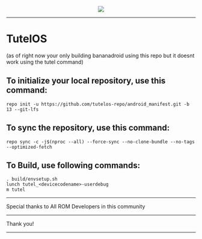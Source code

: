 <p align="center">
<img src="https://media.discordapp.net/attachments/1102775142108647424/1103331738660384930/Frame_1.png" > 
</p>

--------------------------------------------------------------------------------------------------------
TutelOS
====================
(as of right now your only building bananadroid using this repo but it doesnt work using the tutel command)

To initialize your local repository, use this command:
-----------------------------------------------------

    repo init -u https://github.com/tutelos-repo/android_manifest.git -b 13 --git-lfs

To sync the repository, use this command:
-----------------------------------------

    repo sync -c -j$(nproc --all) --force-sync --no-clone-bundle --no-tags --optimized-fetch

To Build, use following commands:
---------------------------------
    
    . build/envsetup.sh
    lunch tutel_<devicecodename>-userdebug
    m tutel

---------------------------------------------------------------------------------------------------------

Special thanks to All ROM Developers in this community

---------------------------------------------------------------------------------------------------------

Thank you!

---------------------------------------------------------------------------------------------------------

